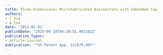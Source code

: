 ```yaml
---
title: Three-Dimensional Microfabricated Bioreactors with Embedded Capillary Network
authors:
- C Xia
- A Cox
date: '2011-01-01'
publishDate: '2025-09-18T04:29:51.402102Z'
publication_types:
- article-journal
publication: '*US Patent App. 12/679,497*'
---
```


